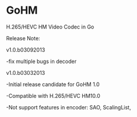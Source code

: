 GoHM
====

H.265/HEVC HM Video Codec in Go


Release Note:

v1.0.b03092013
 
 -fix multiple bugs in decoder
 
 
v1.0.b03032013
 
 -Initial release candidate for GoHM 1.0
 
 -Compatible with H.265/HEVC HM10.0 
 
 -Not support features in encoder: SAO, ScalingList, 
